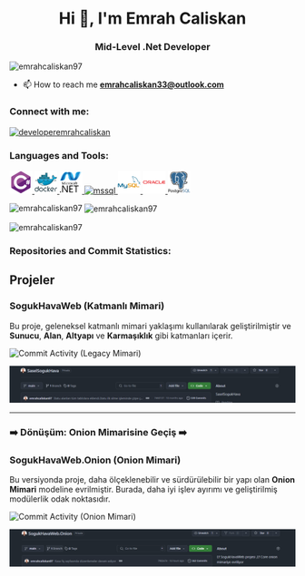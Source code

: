<h1 align="center">Hi 👋, I'm Emrah Caliskan</h1>
<h3 align="center">Mid-Level .Net Developer</h3>

<p align="left"> <img src="https://komarev.com/ghpvc/?username=emrahcaliskan97&label=Profile%20views&color=0e75b6&style=flat" alt="emrahcaliskan97" /> </p>

- 📫 How to reach me **emrahcaliskan33@outlook.com**

<h3 align="left">Connect with me:</h3>
<p align="left">
<a href="https://linkedin.com/in/developeremrahcaliskan" target="blank"><img align="center" src="https://raw.githubusercontent.com/rahuldkjain/github-profile-readme-generator/master/src/images/icons/Social/linked-in-alt.svg" alt="developeremrahcaliskan" height="30" width="40" /></a>
</p>

<h3 align="left">Languages and Tools:</h3>
<p align="left"> 
  <a href="https://www.w3schools.com/cs/" target="_blank" rel="noreferrer"> 
    <img src="https://raw.githubusercontent.com/devicons/devicon/master/icons/csharp/csharp-original.svg" alt="csharp" width="40" height="40"/> 
  </a> 
  <a href="https://www.docker.com/" target="_blank" rel="noreferrer"> 
    <img src="https://raw.githubusercontent.com/devicons/devicon/master/icons/docker/docker-original-wordmark.svg" alt="docker" width="40" height="40"/> 
  </a> 
  <a href="https://dotnet.microsoft.com/" target="_blank" rel="noreferrer"> 
    <img src="https://raw.githubusercontent.com/devicons/devicon/master/icons/dot-net/dot-net-original-wordmark.svg" alt="dotnet" width="40" height="40"/> 
  </a> 
  <a href="https://www.microsoft.com/en-us/sql-server" target="_blank" rel="noreferrer"> 
    <img src="https://www.svgrepo.com/show/303229/microsoft-sql-server-logo.svg" alt="mssql" width="40" height="40"/> 
  </a> 
  <a href="https://www.mysql.com/" target="_blank" rel="noreferrer"> 
    <img src="https://raw.githubusercontent.com/devicons/devicon/master/icons/mysql/mysql-original-wordmark.svg" alt="mysql" width="40" height="40"/> 
  </a> 
  <a href="https://www.oracle.com/" target="_blank" rel="noreferrer"> 
    <img src="https://raw.githubusercontent.com/devicons/devicon/master/icons/oracle/oracle-original.svg" alt="oracle" width="40" height="40"/> 
  </a> 
  <a href="https://www.postgresql.org" target="_blank" rel="noreferrer"> 
    <img src="https://raw.githubusercontent.com/devicons/devicon/master/icons/postgresql/postgresql-original-wordmark.svg" alt="postgresql" width="40" height="40"/> 
  </a> 
</p>

<p><img align="left" src="https://github-readme-stats.vercel.app/api/top-langs?username=emrahcaliskan97&show_icons=true&locale=en&layout=compact" alt="emrahcaliskan97" /></p>

<p>&nbsp;<img align="center" src="https://github-readme-stats.vercel.app/api?username=emrahcaliskan97&show_icons=true&locale=en" alt="emrahcaliskan97" /></p>

<p><img align="center" src="https://github-readme-streak-stats.herokuapp.com/?user=emrahcaliskan97&" alt="emrahcaliskan97" /></p>

<h3 align="left">Repositories and Commit Statistics:</h3>

## Projeler

### SogukHavaWeb (Katmanlı Mimari)
Bu proje, geleneksel katmanlı mimari yaklaşımı kullanılarak geliştirilmiştir ve **Sunucu**, **Alan**, **Altyapı** ve **Karmaşıklık** gibi katmanları içerir.

<p align="left">
  <img src="https://img.shields.io/github/commit-activity/y/username/SogukHavaWeb" alt="Commit Activity (Legacy Mimari)">
</p>

<p align="left">
  <img src="https://github.com/emrahcaliskan97/Assets/blob/88eb0d3feb384df7b2edfca70a0f3fab10b0f566/SogukHavaWeb%20Stats.png" alt="SogukHavaWeb Commit Ekran Görüntüsü">
</p>

---

### ➡️ Dönüşüm: Onion Mimarisine Geçiş ➡️

### SogukHavaWeb.Onion (Onion Mimari)
Bu versiyonda proje, daha ölçeklenebilir ve sürdürülebilir bir yapı olan **Onion Mimari** modeline evrilmiştir. Burada, daha iyi işlev ayırımı ve geliştirilmiş modülerlik odak noktasıdır.

<p align="left">
  <img src="https://img.shields.io/github/commit-activity/y/username/SogukHavaWeb.Onion" alt="Commit Activity (Onion Mimari)">
</p>

<p align="left">
  <img src="https://github.com/emrahcaliskan97/Assets/blob/9e4c2d75bae253379bd913dc2a8c9b1ff642e385/SogukHavaWeb.Onion%20Stats.png" alt="SogukHavaWeb.Onion Commit Ekran Görüntüsü">
</p>


